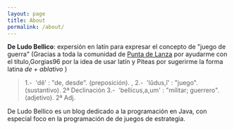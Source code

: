 ```yaml
---
layout: page
title: About
permalink: /about/
---
```


**De Ludo Bellico**: expersión en latín para expresar el concepto de "juego de guerra" (Gracias a toda la comunidad de [Punta de Lanza](http://www.puntadelanza.net/Index.php) por ayudarme con el título,Gorgias96 por la idea de usar latín y Piteas por sugerirme la forma latina _de + ablativo_ ) 

> 1.-  'dê' : "de, desde". (preposición). , 2.-  'lûdus,î' : "juego". (sustantivo). 2ª Declinación 3.-  'bellicus,a,um' : "militar; guerrero". (adjetivo). 2ª Adj.

De Ludo Bellico es un blog dedicado a la programación en Java, con especial foco en la programación de 
 de juegos de estrategia. 